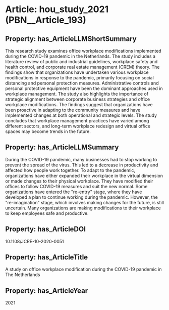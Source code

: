 # Article: __hou_study_2021__ (PBN__Article_193)

## Property: has_ArticleLLMShortSummary

This research study examines office workplace modifications implemented during the COVID-19 pandemic in the Netherlands. The study includes a literature review of public and industrial guidelines, workplace safety and health control, and corporate real estate management (CREM) theory. The findings show that organizations have undertaken various workplace modifications in response to the pandemic, primarily focusing on social distancing and personal protection measures. Administrative controls and personal protective equipment have been the dominant approaches used in workplace management. The study also highlights the importance of strategic alignment between corporate business strategies and office workplace modifications. The findings suggest that organizations have been proactive in adapting to the community measures and have implemented changes at both operational and strategic levels. The study concludes that workplace management practices have varied among different sectors, and long-term workplace redesign and virtual office spaces may become trends in the future.

## Property: has_ArticleLLMSummary

During the COVID-19 pandemic, many businesses had to stop working to prevent the spread of the virus. This led to a decrease in productivity and affected how people work together. To adapt to the pandemic, organizations have either expanded their workplace in the virtual dimension or made changes to their physical workplace. They have modified their offices to follow COVID-19 measures and suit the new normal. Some organizations have entered the "re-entry" stage, where they have developed a plan to continue working during the pandemic. However, the "re-imagination" stage, which involves making changes for the future, is still uncertain. Many organizations are making modifications to their workplace to keep employees safe and productive.

## Property: has_ArticleDOI

10.1108/JCRE-10-2020-0051

## Property: has_ArticleTitle

A study on office workplace modification during the COVID-19 pandemic in The Netherlands

## Property: has_ArticleYear

2021

